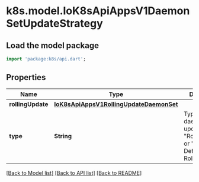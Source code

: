 # k8s.model.IoK8sApiAppsV1DaemonSetUpdateStrategy

## Load the model package
```dart
import 'package:k8s/api.dart';
```

## Properties
Name | Type | Description | Notes
------------ | ------------- | ------------- | -------------
**rollingUpdate** | [**IoK8sApiAppsV1RollingUpdateDaemonSet**](IoK8sApiAppsV1RollingUpdateDaemonSet.md) |  | [optional] 
**type** | **String** | Type of daemon set update. Can be \"RollingUpdate\" or \"OnDelete\". Default is RollingUpdate.   | [optional] 

[[Back to Model list]](../README.md#documentation-for-models) [[Back to API list]](../README.md#documentation-for-api-endpoints) [[Back to README]](../README.md)


